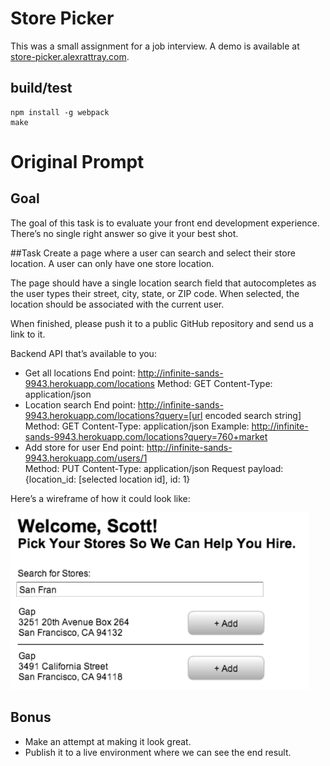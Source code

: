 
# Store Picker

This was a small assignment for a job interview. A demo is available at [store-picker.alexrattray.com](http://store-picker.alexrattray.com).

## build/test

```
npm install -g webpack
make
```


# Original Prompt

## Goal
The goal of this task is to evaluate your front end development experience. There’s no single right answer so give it your best shot.

##Task
Create a page where a user can search and select their store location. A user can only have one store location.

The page should have a single location search field that autocompletes as the user types their street, city, state, or ZIP code. When selected, the location should be associated with the current user.

When finished, please push it to a public GitHub repository and send us a link to it.

Backend API that’s available to you: 

- Get all locations
    End point: http://infinite-sands-9943.herokuapp.com/locations 
    Method: GET
    Content-Type: application/json
- Location search 
    End point: http://infinite-sands-9943.herokuapp.com/locations?query=[url encoded search string]
    Method: GET
    Content-Type: application/json
    Example: http://infinite-sands-9943.herokuapp.com/locations?query=760+market
- Add store for user
    End point: http://infinite-sands-9943.herokuapp.com/users/1  
    Method: PUT
    Content-Type: application/json
    Request payload: {location_id: [selected location id], id: 1}


Here’s a wireframe of how it could look like:

![Example Image](images/store-picker-example.png)

## Bonus
- Make an attempt at making it look great.
- Publish it to a live environment where we can see the end result. 


